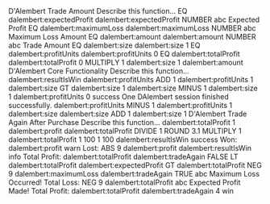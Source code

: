 <xml xmlns="http://www.w3.org/1999/xhtml" collection="true">
  <block type="procedures_defreturn" id="qq2xGirc*Byb/P/HE^]H" collapsed="true" x="0" y="0">
    <field name="NAME">D'Alembert Trade Amount</field>
    <comment pinned="false" h="80" w="160">Describe this function...</comment>
    <statement name="STACK">
      <block type="controls_if" id="n4tz9*`uW5vI{Y(mwC)L">
        <value name="IF0">
          <block type="logic_compare" id="3qWA5gevZ|UpE{.gFl4n">
            <field name="OP">EQ</field>
            <value name="A">
              <block type="variables_get" id="nXPxXCq9p:hf1Xx:`D_{">
                <field name="VAR">dalembert:expectedProfit</field>
              </block>
            </value>
            <value name="B">
              <block type="logic_null" id="Tp8pr^]@7PA~eGl`XK?b"></block>
            </value>
          </block>
        </value>
        <statement name="DO0">
          <block type="variables_set" id="p8_@*8We560p~d]XEj-I">
            <field name="VAR">dalembert:expectedProfit</field>
            <value name="VALUE">
              <block type="text_prompt_ext" id="%r0#U,KXY;)S1-I},GCs">
                <mutation type="NUMBER"></mutation>
                <field name="TYPE">NUMBER</field>
                <value name="TEXT">
                  <shadow type="text" id=".P`a1!r=yj-[H(SJX}_m">
                    <field name="TEXT">abc</field>
                  </shadow>
                  <block type="text" id="AlB(yFhIT1/FZu-ZEpqQ">
                    <field name="TEXT">Expected Profit</field>
                  </block>
                </value>
              </block>
            </value>
          </block>
        </statement>
        <next>
          <block type="controls_if" id="qa:)sj8|A!lxwG*|YaO]">
            <value name="IF0">
              <block type="logic_compare" id="fo(G)bKdQhx,?aEY[Yl}">
                <field name="OP">EQ</field>
                <value name="A">
                  <block type="variables_get" id="`Geg[{!:(HTr6q)A];`0">
                    <field name="VAR">dalembert:maximumLoss</field>
                  </block>
                </value>
                <value name="B">
                  <block type="logic_null" id="!X8^fykpJtsH#Il8+Wh9"></block>
                </value>
              </block>
            </value>
            <statement name="DO0">
              <block type="variables_set" id="t3Gw#E]HVqIM/6J-t-2Y">
                <field name="VAR">dalembert:maximumLoss</field>
                <value name="VALUE">
                  <block type="text_prompt_ext" id="K[Cz2)F(1ny#Zw!j7j!V">
                    <mutation type="NUMBER"></mutation>
                    <field name="TYPE">NUMBER</field>
                    <value name="TEXT">
                      <shadow type="text" id=".P`a1!r=yj-[H(SJX}_m">
                        <field name="TEXT">abc</field>
                      </shadow>
                      <block type="text" id="dfNPxr:VpC%uF[yz%xk[">
                        <field name="TEXT">Maximum Loss Amount</field>
                      </block>
                    </value>
                  </block>
                </value>
              </block>
            </statement>
            <next>
              <block type="controls_if" id="^CEM+~9aQ2uhnXtkL`kv">
                <value name="IF0">
                  <block type="logic_compare" id="wL4k~{ia}[/ON_+z47RO">
                    <field name="OP">EQ</field>
                    <value name="A">
                      <block type="variables_get" id="WjGS@!}HI|kFH{rJqavk">
                        <field name="VAR">dalembert:amount</field>
                      </block>
                    </value>
                    <value name="B">
                      <block type="logic_null" id="qTK#~^WMVK;Wyz1LJ/@d"></block>
                    </value>
                  </block>
                </value>
                <statement name="DO0">
                  <block type="variables_set" id="ZxKDnNw2?MsznEZQtR6`">
                    <field name="VAR">dalembert:amount</field>
                    <value name="VALUE">
                      <block type="text_prompt_ext" id="^4peSz1pJ=`,CaD#@6Jd">
                        <mutation type="NUMBER"></mutation>
                        <field name="TYPE">NUMBER</field>
                        <value name="TEXT">
                          <shadow type="text" id=".P`a1!r=yj-[H(SJX}_m">
                            <field name="TEXT">abc</field>
                          </shadow>
                          <block type="text" id="=6eX{Eblptb4BBlz7?U[">
                            <field name="TEXT">Trade Amount</field>
                          </block>
                        </value>
                      </block>
                    </value>
                  </block>
                </statement>
                <next>
                  <block type="controls_if" id="kC@O!Xl:KO^G_(uzKTzH">
                    <value name="IF0">
                      <block type="logic_compare" id="@|K%}q0X`VebpuZQ=EV*">
                        <field name="OP">EQ</field>
                        <value name="A">
                          <block type="variables_get" id="(xdUld=/ZoI`Y#*TZfMw">
                            <field name="VAR">dalembert:size</field>
                          </block>
                        </value>
                        <value name="B">
                          <block type="logic_null" id="CA@kQ}mQ:c8NW0=5Ed[."></block>
                        </value>
                      </block>
                    </value>
                    <statement name="DO0">
                      <block type="variables_set" id="^xOi2|SaRE2S4sk8(u74">
                        <field name="VAR">dalembert:size</field>
                        <value name="VALUE">
                          <block type="math_number" id="v]w4MInl_BA/~uV5yCK3">
                            <field name="NUM">1</field>
                          </block>
                        </value>
                      </block>
                    </statement>
                    <next>
                      <block type="controls_if" id="h,Nbdz7YuKUY`Gfbpf|m">
                        <value name="IF0">
                          <block type="logic_compare" id="sb^6?GtDqE1.gRR,o^6w">
                            <field name="OP">EQ</field>
                            <value name="A">
                              <block type="variables_get" id="Af?3G/kU#Zr*:F:)!TXF">
                                <field name="VAR">dalembert:profitUnits</field>
                              </block>
                            </value>
                            <value name="B">
                              <block type="logic_null" id="bQQ+#eD?`3tP=4tI@B9S"></block>
                            </value>
                          </block>
                        </value>
                        <statement name="DO0">
                          <block type="variables_set" id="lw``#pLseumYH8FC2--~">
                            <field name="VAR">dalembert:profitUnits</field>
                            <value name="VALUE">
                              <block type="math_number" id="pOIB*s(LL2r5s}F#_Fs1">
                                <field name="NUM">0</field>
                              </block>
                            </value>
                          </block>
                        </statement>
                        <next>
                          <block type="controls_if" id="fwmgCgdRdN{)3S|t|fn7">
                            <value name="IF0">
                              <block type="logic_compare" id="pj:P)Py2NsbQ8@=5Y9D=">
                                <field name="OP">EQ</field>
                                <value name="A">
                                  <block type="variables_get" id="5A]k/?)Q#Xi4G,Wpd;Pz">
                                    <field name="VAR">dalembert:totalProfit</field>
                                  </block>
                                </value>
                                <value name="B">
                                  <block type="logic_null" id=";,X}K#n`DxM#4`t;d~Cc"></block>
                                </value>
                              </block>
                            </value>
                            <statement name="DO0">
                              <block type="variables_set" id="MmEFyqc*]VjjlJZzlNt[">
                                <field name="VAR">dalembert:totalProfit</field>
                                <value name="VALUE">
                                  <block type="math_number" id="DcgRnz]nVdJyT*eH=v!;">
                                    <field name="NUM">0</field>
                                  </block>
                                </value>
                              </block>
                            </statement>
                          </block>
                        </next>
                      </block>
                    </next>
                  </block>
                </next>
              </block>
            </next>
          </block>
        </next>
      </block>
    </statement>
    <value name="RETURN">
      <block type="math_arithmetic" id="9oY.1lAF`%[xoFKW!Vak">
        <field name="OP">MULTIPLY</field>
        <value name="A">
          <shadow type="math_number" id="!N5Q!/XB/Zq(Yh8GZNXa">
            <field name="NUM">1</field>
          </shadow>
          <block type="variables_get" id="Zb1gI0smw}o}MYn(O2z7">
            <field name="VAR">dalembert:size</field>
          </block>
        </value>
        <value name="B">
          <shadow type="math_number" id="_MIi~6{+puJoIPRIyX8S">
            <field name="NUM">1</field>
          </shadow>
          <block type="variables_get" id="dZh,rVm,Z,HL;@*{;ZGS">
            <field name="VAR">dalembert:amount</field>
          </block>
        </value>
      </block>
    </value>
  </block>
  <block type="procedures_defnoreturn" id="yNTO_g~CmG;eLIF(#(Fq" collapsed="true" x="0" y="52">
    <mutation>
      <arg name="dalembert:resultIsWin"></arg>
    </mutation>
    <field name="NAME">D'Alembert Core Functionality</field>
    <comment pinned="false" h="80" w="160">Describe this function...</comment>
    <statement name="STACK">
      <block type="controls_if" id="du_v/n9L4`|ArT@vt^u(">
        <mutation else="1"></mutation>
        <value name="IF0">
          <block type="variables_get" id="P]*Fp7~p#Lj1S#`(3rAr">
            <field name="VAR">dalembert:resultIsWin</field>
          </block>
        </value>
        <statement name="DO0">
          <block type="variables_set" id="!=lcrD.j^lG@TEIG!Wt+">
            <field name="VAR">dalembert:profitUnits</field>
            <value name="VALUE">
              <block type="math_arithmetic" id="TdC9Atw|9KH;~yI[5d-{">
                <field name="OP">ADD</field>
                <value name="A">
                  <shadow type="math_number" id="ZI-r}kzT8Y=p.GdTq7lH">
                    <field name="NUM">1</field>
                  </shadow>
                  <block type="variables_get" id="X7ro_Db;}l{v^YAzQBbu">
                    <field name="VAR">dalembert:profitUnits</field>
                  </block>
                </value>
                <value name="B">
                  <shadow type="math_number" id="{Y2dS`Z1{(w6k%yQoR~m">
                    <field name="NUM">1</field>
                  </shadow>
                  <block type="variables_get" id="^KQ1@hKbpC)EO-!1Vkh(">
                    <field name="VAR">dalembert:size</field>
                  </block>
                </value>
              </block>
            </value>
            <next>
              <block type="controls_if" id="T+LMuBa?y@W4es3Z}sjZ">
                <mutation else="1"></mutation>
                <value name="IF0">
                  <block type="logic_compare" id="~dgK]Iz*%C46;r+~8#}!">
                    <field name="OP">GT</field>
                    <value name="A">
                      <block type="variables_get" id="W2eGOw^LKa45XEtku6}W">
                        <field name="VAR">dalembert:size</field>
                      </block>
                    </value>
                    <value name="B">
                      <block type="math_number" id="#s1ADC9}k|_{6N3I*+|Y">
                        <field name="NUM">1</field>
                      </block>
                    </value>
                  </block>
                </value>
                <statement name="DO0">
                  <block type="variables_set" id="LUJS=P2(!/IWCRY:IsTl">
                    <field name="VAR">dalembert:size</field>
                    <value name="VALUE">
                      <block type="math_arithmetic" id="7#hL./MNVEX(Gb#D`~EC">
                        <field name="OP">MINUS</field>
                        <value name="A">
                          <shadow type="math_number" id="yo:WX(YXv,7m)@[dD*T6">
                            <field name="NUM">1</field>
                          </shadow>
                          <block type="variables_get" id="%:^P@RJGx^xUN2aftCd@">
                            <field name="VAR">dalembert:size</field>
                          </block>
                        </value>
                        <value name="B">
                          <shadow type="math_number" id="xWP@Cne~D[-/%I4}kMHm">
                            <field name="NUM">1</field>
                          </shadow>
                        </value>
                      </block>
                    </value>
                  </block>
                </statement>
                <statement name="ELSE">
                  <block type="variables_set" id="}HweP{]-KGldbObsN5ja">
                    <field name="VAR">dalembert:profitUnits</field>
                    <value name="VALUE">
                      <block type="math_number" id="F_|2V`E6ObE80k~?NztP">
                        <field name="NUM">0</field>
                      </block>
                    </value>
                    <next>
                      <block type="notify" id="#sbO?-oLMKqQZk(C3=v?">
                        <field name="NOTIFICATION_TYPE">success</field>
                        <value name="MESSAGE">
                          <block type="text" id="N0Ms_cA_dls{(fg4o]rE">
                            <field name="TEXT">One DAlembert session finished successfully.</field>
                          </block>
                        </value>
                      </block>
                    </next>
                  </block>
                </statement>
              </block>
            </next>
          </block>
        </statement>
        <statement name="ELSE">
          <block type="variables_set" id="/-d0;K+{pd79q%;p^o6!">
            <field name="VAR">dalembert:profitUnits</field>
            <value name="VALUE">
              <block type="math_arithmetic" id="^1(jnI}%J5*f^qdE~e%!">
                <field name="OP">MINUS</field>
                <value name="A">
                  <shadow type="math_number" id="ZI-r}kzT8Y=p.GdTq7lH">
                    <field name="NUM">1</field>
                  </shadow>
                  <block type="variables_get" id="uI[tG5Ijf_[ihid2hC0t">
                    <field name="VAR">dalembert:profitUnits</field>
                  </block>
                </value>
                <value name="B">
                  <shadow type="math_number" id="{Y2dS`Z1{(w6k%yQoR~m">
                    <field name="NUM">1</field>
                  </shadow>
                  <block type="variables_get" id=":yC#6A!Y3xuMNiwm-fdB">
                    <field name="VAR">dalembert:size</field>
                  </block>
                </value>
              </block>
            </value>
            <next>
              <block type="variables_set" id="?QPU}PR2doaiC^[4f2(d">
                <field name="VAR">dalembert:size</field>
                <value name="VALUE">
                  <block type="math_arithmetic" id="{p%YL?+Yk3!+=*tM_dR/">
                    <field name="OP">ADD</field>
                    <value name="A">
                      <shadow type="math_number" id="yo:WX(YXv,7m)@[dD*T6">
                        <field name="NUM">1</field>
                      </shadow>
                      <block type="variables_get" id="cp=ul.-FT,41`IF2Gzix">
                        <field name="VAR">dalembert:size</field>
                      </block>
                    </value>
                    <value name="B">
                      <shadow type="math_number" id="X@amaJRGiwc^;5j.8f4T">
                        <field name="NUM">1</field>
                      </shadow>
                    </value>
                  </block>
                </value>
              </block>
            </next>
          </block>
        </statement>
      </block>
    </statement>
  </block>
  <block type="procedures_defreturn" id="_b//g0Q,2OW8MbY^`J3E" collapsed="true" x="0" y="104">
    <mutation>
      <arg name="dalembert:profit"></arg>
      <arg name="dalembert:resultIsWin"></arg>
    </mutation>
    <field name="NAME">D'Alembert Trade Again After Purchase</field>
    <comment pinned="false" h="80" w="160">Describe this function...</comment>
    <statement name="STACK">
      <block type="math_change" id="5ph^#sJ_|cnLn{}e(%Z{">
        <field name="VAR">dalembert:totalProfit</field>
        <value name="DELTA">
          <shadow type="math_number" id="[)Nh?MH}TXeN]0n(Q?PP">
            <field name="NUM">1</field>
          </shadow>
          <block type="variables_get" id="Kj+o2HPe^1#-J*pl.VD9">
            <field name="VAR">dalembert:profit</field>
          </block>
        </value>
        <next>
          <block type="variables_set" id="=``}2YqGE51x5XO#O{A6">
            <field name="VAR">dalembert:totalProfit</field>
            <value name="VALUE">
              <block type="math_arithmetic" id="m9HUE{JvBzON.?`k.p0L">
                <field name="OP">DIVIDE</field>
                <value name="A">
                  <shadow type="math_number" id="Y445k*N9Y{3k^0nU:f/a">
                    <field name="NUM">1</field>
                  </shadow>
                  <block type="math_round" id="eOhznKTK*Yn[R~s!l7p;">
                    <field name="OP">ROUND</field>
                    <value name="NUM">
                      <shadow type="math_number" id="NxI4W6P)%aS~YX^5:fm(">
                        <field name="NUM">3.1</field>
                      </shadow>
                      <block type="math_arithmetic" id="a52-x:2(jo3fN-]co/k]">
                        <field name="OP">MULTIPLY</field>
                        <value name="A">
                          <shadow type="math_number" id="1IiDMd{pA4I8#Jv5:v)F">
                            <field name="NUM">1</field>
                          </shadow>
                          <block type="variables_get" id="djyZC:DVv!8AFfC.FoYS">
                            <field name="VAR">dalembert:totalProfit</field>
                          </block>
                        </value>
                        <value name="B">
                          <shadow type="math_number" id="QPp6Ex`FL}B)uWsSrQ*o">
                            <field name="NUM">1</field>
                          </shadow>
                          <block type="math_number" id="qdaI}RV~2ic%D1==.15s">
                            <field name="NUM">100</field>
                          </block>
                        </value>
                      </block>
                    </value>
                  </block>
                </value>
                <value name="B">
                  <shadow type="math_number" id=";(PBMt(9fPe84P0`MRRO">
                    <field name="NUM">1</field>
                  </shadow>
                  <block type="math_number" id=";)+n7kB.._k3n:rt!GvJ">
                    <field name="NUM">100</field>
                  </block>
                </value>
              </block>
            </value>
            <next>
              <block type="controls_if" id="P/L5q|aftSE^KsctnA}E">
                <mutation else="1"></mutation>
                <value name="IF0">
                  <block type="variables_get" id="IE(_]mU,GAeY}*bDjQY@">
                    <field name="VAR">dalembert:resultIsWin</field>
                  </block>
                </value>
                <statement name="DO0">
                  <block type="notify" id="Y+/B?@*,K~?KRM!)/fmK">
                    <field name="NOTIFICATION_TYPE">success</field>
                    <value name="MESSAGE">
                      <block type="text_join" id="4{*#BHVCa/!8W=WM7Kz8">
                        <mutation items="2"></mutation>
                        <value name="ADD0">
                          <block type="text" id="I-e_UTV7xCYiDFI})Q=(">
                            <field name="TEXT">Won:</field>
                          </block>
                        </value>
                        <value name="ADD1">
                          <block type="variables_get" id="k4nklyFK@UB@/FR9Lp|s">
                            <field name="VAR">dalembert:profit</field>
                          </block>
                        </value>
                      </block>
                    </value>
                  </block>
                </statement>
                <statement name="ELSE">
                  <block type="notify" id=",llDyR^DXy%PU^4]}f./">
                    <field name="NOTIFICATION_TYPE">warn</field>
                    <value name="MESSAGE">
                      <block type="text_join" id="/HOAuftQSV1A*1Bigv8-">
                        <mutation items="2"></mutation>
                        <value name="ADD0">
                          <block type="text" id="gF}3UoFAC]sxWV/nw%ei">
                            <field name="TEXT">Lost: </field>
                          </block>
                        </value>
                        <value name="ADD1">
                          <block type="math_single" id="1SW+cz/lMmWY)ms^lqaZ">
                            <field name="OP">ABS</field>
                            <value name="NUM">
                              <shadow type="math_number" id="GleSn`9j7Cm7/dqg}FIA">
                                <field name="NUM">9</field>
                              </shadow>
                              <block type="variables_get" id="`]%tyAnT!{u4,M%!D1bd">
                                <field name="VAR">dalembert:profit</field>
                              </block>
                            </value>
                          </block>
                        </value>
                      </block>
                    </value>
                  </block>
                </statement>
                <next>
                  <block type="procedures_callnoreturn" id="sDq[vcSX3kB!@W09lkSI">
                    <mutation name="D'Alembert Core Functionality">
                      <arg name="dalembert:resultIsWin"></arg>
                    </mutation>
                    <value name="ARG0">
                      <block type="variables_get" id=",gx.@YSp(M2f-koK!twT">
                        <field name="VAR">dalembert:resultIsWin</field>
                      </block>
                    </value>
                    <next>
                      <block type="notify" id="Cvi8%t{p9/_xm#+X]om(">
                        <field name="NOTIFICATION_TYPE">info</field>
                        <value name="MESSAGE">
                          <block type="text_join" id="BJCQ#/4O0}z[^DR9GgkO">
                            <mutation items="2"></mutation>
                            <value name="ADD0">
                              <block type="text" id="ijsv9!fxO*BB:8yHR`f|">
                                <field name="TEXT">Total Profit: </field>
                              </block>
                            </value>
                            <value name="ADD1">
                              <block type="variables_get" id="Kc?RVUrXujr{1X[%y1sW">
                                <field name="VAR">dalembert:totalProfit</field>
                              </block>
                            </value>
                          </block>
                        </value>
                        <next>
                          <block type="variables_set" id="ix3Jwr;,l7NS%LeIjciS">
                            <field name="VAR">dalembert:tradeAgain</field>
                            <value name="VALUE">
                              <block type="logic_boolean" id="Z;.teZof4syfkPW!mqo,">
                                <field name="BOOL">FALSE</field>
                              </block>
                            </value>
                            <next>
                              <block type="controls_if" id="]Kv}Tw=x^zr6@I@D@S4q">
                                <mutation else="1"></mutation>
                                <value name="IF0">
                                  <block type="logic_compare" id=")|LQhZk*#Wi64TgP!Xa^">
                                    <field name="OP">LT</field>
                                    <value name="A">
                                      <block type="variables_get" id="JIN._QaycDvYwCfcJGCM">
                                        <field name="VAR">dalembert:totalProfit</field>
                                      </block>
                                    </value>
                                    <value name="B">
                                      <block type="variables_get" id="ca~g-NW_y(msxA`ID6uw">
                                        <field name="VAR">dalembert:expectedProfit</field>
                                      </block>
                                    </value>
                                  </block>
                                </value>
                                <statement name="DO0">
                                  <block type="controls_if" id="fVNi_Cv-~iB/uc)2U.3u">
                                    <mutation else="1"></mutation>
                                    <value name="IF0">
                                      <block type="logic_compare" id="+`bh%N2o{Y5P*([/ypeU">
                                        <field name="OP">GT</field>
                                        <value name="A">
                                          <block type="variables_get" id="J~+vmLG#*!wX@7rgH_a9">
                                            <field name="VAR">dalembert:totalProfit</field>
                                          </block>
                                        </value>
                                        <value name="B">
                                          <block type="math_single" id="ETDn1dh]F.b#8{zcD@+|">
                                            <field name="OP">NEG</field>
                                            <value name="NUM">
                                              <shadow type="math_number" id="#4N:bIe?FzTA#rOZjMqo">
                                                <field name="NUM">9</field>
                                              </shadow>
                                              <block type="variables_get" id="OovN9^AB=zF:sTh-=oGq">
                                                <field name="VAR">dalembert:maximumLoss</field>
                                              </block>
                                            </value>
                                          </block>
                                        </value>
                                      </block>
                                    </value>
                                    <statement name="DO0">
                                      <block type="variables_set" id="y%eZ%16)YFB?;J!WT-/1">
                                        <field name="VAR">dalembert:tradeAgain</field>
                                        <value name="VALUE">
                                          <block type="logic_boolean" id="qt?z|=[ordjkFsa{CxlK">
                                            <field name="BOOL">TRUE</field>
                                          </block>
                                        </value>
                                      </block>
                                    </statement>
                                    <statement name="ELSE">
                                      <block type="text_print" id="(!.##DU]KjPhy^tQC6YF">
                                        <value name="TEXT">
                                          <shadow type="text" id="kqlrIk.GO.^}hI,PoUV)">
                                            <field name="TEXT">abc</field>
                                          </shadow>
                                          <block type="text_join" id="oX?Ia)5gqDMl[H*da_9g">
                                            <mutation items="2"></mutation>
                                            <value name="ADD0">
                                              <block type="text" id="ox|AU:{^KZm`Bk=piPeZ">
                                                <field name="TEXT">Maximum Loss Occurred! Total Loss: </field>
                                              </block>
                                            </value>
                                            <value name="ADD1">
                                              <block type="math_single" id="bc,1cQ})F_fQN*9Fird^">
                                                <field name="OP">NEG</field>
                                                <value name="NUM">
                                                  <shadow type="math_number" id="pi;;Fh3#fMUD2s`W_UJZ">
                                                    <field name="NUM">9</field>
                                                  </shadow>
                                                  <block type="variables_get" id="=b`joCv5,]G3N=_{)2ND">
                                                    <field name="VAR">dalembert:totalProfit</field>
                                                  </block>
                                                </value>
                                              </block>
                                            </value>
                                          </block>
                                        </value>
                                      </block>
                                    </statement>
                                  </block>
                                </statement>
                                <statement name="ELSE">
                                  <block type="text_print" id="RqQw_^5^@PdBOSiPMkW7">
                                    <value name="TEXT">
                                      <shadow type="text" id="kqlrIk.GO.^}hI,PoUV)">
                                        <field name="TEXT">abc</field>
                                      </shadow>
                                      <block type="text_join" id="uNhAtc%n?rJat;igy.i;">
                                        <mutation items="2"></mutation>
                                        <value name="ADD0">
                                          <block type="text" id="+Fd!Q%aw=bq2)~qEmqt=">
                                            <field name="TEXT">Expected Profit Made! Total Profit: </field>
                                          </block>
                                        </value>
                                        <value name="ADD1">
                                          <block type="variables_get" id="CxB@:}TG^Od;=yysk/#C">
                                            <field name="VAR">dalembert:totalProfit</field>
                                          </block>
                                        </value>
                                      </block>
                                    </value>
                                  </block>
                                </statement>
                              </block>
                            </next>
                          </block>
                        </next>
                      </block>
                    </next>
                  </block>
                </next>
              </block>
            </next>
          </block>
        </next>
      </block>
    </statement>
    <value name="RETURN">
      <block type="variables_get" id="zEXck3l4zHs1m9JF0^g.">
        <field name="VAR">dalembert:tradeAgain</field>
      </block>
    </value>
  </block>
  <block type="procedures_callreturn" id="-Zqm.;O)H:07b;VwRd_?" x="0" y="156">
    <mutation name="D'Alembert Trade Amount"></mutation>
  </block>
  <block type="controls_if" id="=KbO,-HqtVsGwXTFQu;A" x="0" y="206">
    <value name="IF0">
      <block type="procedures_callreturn" id="#:Mg|GlkP@A6U0TvjHaG">
        <mutation name="D'Alembert Trade Again After Purchase">
          <arg name="dalembert:profit"></arg>
          <arg name="dalembert:resultIsWin"></arg>
        </mutation>
        <value name="ARG0">
          <block type="read_details" id="(E,!25pd^Ev`yMmr[z*_" disabled="true">
            <field name="DETAIL_INDEX">4</field>
          </block>
        </value>
        <value name="ARG1">
          <block type="contract_check_result" id="^ShXafO+N,gqVXtl^w)e" disabled="true">
            <field name="CHECK_RESULT">win</field>
          </block>
        </value>
      </block>
    </value>
    <statement name="DO0">
      <block type="trade_again" id="wK(XN;iOhw^@0?^z74gG" disabled="true"></block>
    </statement>
  </block>
</xml>
